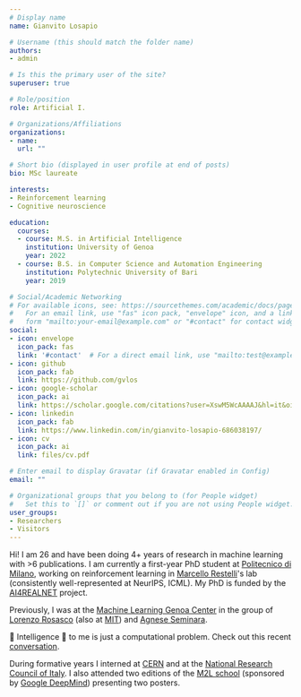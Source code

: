 ```yaml
---
# Display name
name: Gianvito Losapio

# Username (this should match the folder name)
authors:
- admin

# Is this the primary user of the site?
superuser: true

# Role/position
role: Artificial I.

# Organizations/Affiliations
organizations:
- name: 
  url: ""

# Short bio (displayed in user profile at end of posts)
bio: MSc laureate

interests:
- Reinforcement learning
- Cognitive neuroscience

education:
  courses:
  - course: M.S. in Artificial Intelligence
    institution: University of Genoa
    year: 2022
  - course: B.S. in Computer Science and Automation Engineering
    institution: Polytechnic University of Bari
    year: 2019

# Social/Academic Networking
# For available icons, see: https://sourcethemes.com/academic/docs/page-builder/#icons
#   For an email link, use "fas" icon pack, "envelope" icon, and a link in the
#   form "mailto:your-email@example.com" or "#contact" for contact widget.
social:
- icon: envelope
  icon_pack: fas
  link: '#contact'  # For a direct email link, use "mailto:test@example.org".
- icon: github
  icon_pack: fab
  link: https://github.com/gvlos
- icon: google-scholar
  icon_pack: ai
  link: https://scholar.google.com/citations?user=XswM5WcAAAAJ&hl=it&oi=ao
- icon: linkedin
  icon_pack: fab
  link: https://www.linkedin.com/in/gianvito-losapio-686038197/
- icon: cv
  icon_pack: ai
  link: files/cv.pdf

# Enter email to display Gravatar (if Gravatar enabled in Config)
email: ""

# Organizational groups that you belong to (for People widget)
#   Set this to `[]` or comment out if you are not using People widget.
user_groups:
- Researchers
- Visitors
---
```


Hi! I am 26 and have been doing 4+ years of research in machine learning with >6 publications. 
I am currently a first-year PhD student at [Politecnico di Milano](https://www.polimi.it/), working on reinforcement learning in [Marcello Restelli](https://scholar.google.com/citations?user=xdgxRiEAAAAJ&hl=en)'s lab (consistently well-represented at NeurIPS, ICML). My PhD is funded by the [AI4REALNET](https://cordis.europa.eu/project/id/101119527) project.
<!-- I am now a first-year PhD student inside the : using RL to improve electricity and railway networks, air traffic control. -->
<!-- My research ambition is to use deep reinforcement learning to address fundamental questions in cognitive neuroscience and develop smarter artificial intelligence algorithms. -->

Previously, I was at the [Machine Learning Genoa Center](https://malga.unige.it/) in the group of [Lorenzo Rosasco](http://web.mit.edu/lrosasco/www/) (also at [MIT](https://cbmm.mit.edu/about/people/rosasco)) and [Agnese Seminara](http://www3.dicca.unige.it/aseminara/).

:brain:  Intelligence  :brain: to me is just a computational problem. Check out this recent [conversation](https://www.linkedin.com/posts/malga-machine-learning-genoa-center_facultyspotlight-physics-ai-activity-7048632972110880768-3oEk).

<!-- Check out my notes ([short](https://gvlosapio.netlify.app/files/Intelligence_in_one_page.pdf) or [long](https://gvlosapio.netlify.app/files/cms_eng.pdf) version) and have a look at [Humanity](https://gvlosapio.netlify.app/files/Humanity_mod.pdf) and [RLBrain](https://gvlosapio.netlify.app/files/RLBrain.pdf). I recently published a special [interview](https://www.linkedin.com/posts/malga-machine-learning-genoa-center_facultyspotlight-physics-ai-activity-7048632972110880768-3oEk). -->

<!--I really enjoy discussing most pressing questions in science and technology.-->

During formative years I interned at [CERN](https://home.cern/) and at the [National Research Council of Italy](https://www.stiima.cnr.it/en/index.php?sez=9). I also attended two editions of the [M2L school](https://www.m2lschool.org/) (sponsored by [Google DeepMind](https://deepmind.google/)) presenting two posters.

